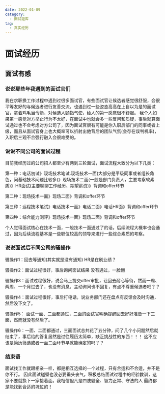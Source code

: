 ```yaml
---
date: 2022-01-09
category:
  - 面试题库
tag:
  - 真实经历
---
```


# 面试经历

## 面试有感

### 说说那些年我遇到的面试官们

我在求职换工作过程中遇到过很多面试官，有些面试官让候选者感觉很舒服，会很平等友好的与候选者进行友善交流。也遇到过一些姿态高高在上自以为是的面试官，拿着鸡毛当令箭，对候选人颐指气使，给人的第一感觉很不舒服。 我个人如果第一感觉对方举止行为不太好，在面试中也就会多一些反问和质疑，事后就算面试通过也不会考虑对方公司了，因为面试官很有可能是你入职后部门的同事或者上级，而且从面试官身上也大概率可以折射出他背后的团队气氛(会存在误判机率)，入职后三观不合强行融入会很难受的。

### 说说不同公司的面试过程 
目前我经历过的公司招人都至少有两到三轮面试，面试流程大致分为以下几类：  

第一种：电话初试》现场技术笔试.现场技术一面(大部分是平级同事或者组长角色，问基础技术问题比较多)》现场技术二面(一般是部门负责人，主要考察软素质)》HR面试(主要聊聊工作经历、期望薪资)》背调和offer环节  

第二种：现场技术一面》现场二面》背调和offer环节  

第三种：远程技术笔试》电话技术一面》电话二面》电话HR面》背调和offer环节  

第四种：综合能力测评》现场技术一面》现场二面》背调和offer环节  

个人觉得面试核心在技术一面，一般技术一面通过了的话，后续流程大概率也会通过，因为后续流程基本是一些职位较高的领导来进行一些综合素质的考察。

### 说说面试后不同公司的骚操作  
 骚操作1：回去等通知(其实就是没有通知)  HR是在刷业绩？  

 骚操作2：面试过程很好，事后询问面试结果 没有通过，一脸懵   

 骚操作3：面试过程很好，说会马上提交offer审批，让回去耐心等待，然而一周、两周、一个月过去了，也没有消息，主动询问也不回复，有点不尊重候选者吧？？  

 骚操作4：面试过程很好，事后打电话，说业务部门还在盘点有反馈会及时沟通，然后没下文了。  

 骚操作5： 面试一面、二面都通过，二面的面试官明确提醒回去好好准备一下三面，然而就没有然后了。  

 骚操作6：一面、二面都通过，三面面试总共花了五分钟，问了几个小问题然后就结束了，事后给的答复居然是过往履历太简单，缺乏挑战性的东西！！！   这不应该是简历筛选或者一面二面环节早就能确定的吗？？  


### 结束语  
面试找工作就跟相亲一样，都是相互选择的一个过程，只有合适和不合适，并不是你不行。 因此面试碰壁也没必要垂头丧气，积极总结面试过程中的经验教训，这家不要就换下一家接着面。我相信但凡是四肢健全、智力正常、守法的人 最终都是能找到合适的坑位的！